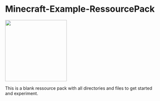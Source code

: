 # Minecraft-Example-RessourcePack

<img src="https://github.com/user-attachments/assets/368e9e0a-5f10-4a13-af5c-a37a38e71c01]" data-canonical-src="https://gyazo.com/eb5c5741b6a9a16c692170a41a49c858.png" width="200" height="200" />

This is a blank ressource pack with all directories and files to get started and experiment.
